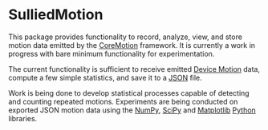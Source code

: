 # SulliedMotion

This package provides functionality to record, analyze, view, and store motion data emitted by the [CoreMotion](https://developer.apple.com/documentation/coremotion/) framework. It is currently a work in progress with bare minimum functionality for experimentation.

The current functionality is sufficient to receive emitted [Device Motion](https://developer.apple.com/documentation/coremotion/cmdevicemotion) data, compute a few simple statistics, and save it to a [JSON](https://www.json.org/json-en.html) file.

Work is being done to develop statistical processes capable of detecting and counting repeated motions. Experiments are being conducted on exported JSON motion data using the [NumPy](https://numpy.org/), [SciPy](https://scipy.org/) and [Matplotlib](https://matplotlib.org/) [Python](https://www.python.org/) libraries.
